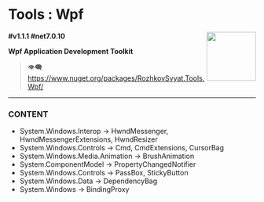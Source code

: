 # Tools : Wpf

<img align="right" width="100" height="100" src="https://github.com/rozhkovsvyat/Tools.RecipeFactory/assets/71471748/ba1a969f-e54f-46d5-8f7f-70aa6434e063">

**#v1.1.1 #net7.0.10**

**Wpf Application Development Toolkit**

> :eye_speech_bubble: https://www.nuget.org/packages/RozhkovSvyat.Tools.Wpf/

---

### CONTENT

* System.Windows.Interop -> HwndMessenger, HwndMessengerExtensions, HwndResizer
* System.Windows.Controls -> Cmd, CmdExtensions, CursorBag
* System.Windows.Media.Animation -> BrushAnimation
* System.ComponentModel -> PropertyChangedNotifier
* System.Windows.Controls -> PassBox, StickyButton
* System.Windows.Data -> DependencyBag
* System.Windows -> BindingProxy
